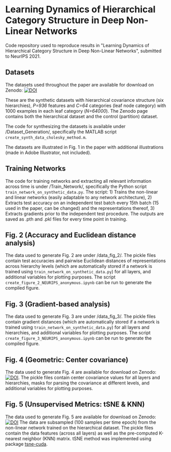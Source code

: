 # Learning Dynamics of Hierarchical Category Structure in Deep Non-Linear Networks
Code repository used to reproduce results in "Learning Dynamics of Hierarchical Category Structure in Deep Non-Linear Networks", submitted to NeurIPS 2021. 

## Datasets 
The datasets used throughout the paper are available for download on Zenodo:
[![DOI](https://zenodo.org/badge/DOI/10.5281/zenodo.4898345.svg)](https://doi.org/10.5281/zenodo.4898345)

These are the synthetic datasets with hierarchical covariance structure (six hierarchies), *P=936* features and *C=64* categories (leaf node category) with 1000 examples in each leaf category (*N=64000*). The Zenodo page contains both the hierarchical dataset and the control (partition) dataset.

The code for synthesizing the datasets is available under /Dataset_Generation/, specifically the MATLAB script `create_synth_data_cholesky_method.m`.

The datasets are illustrated in Fig. 1 in the paper with additional illustrations (made in Adobe Illustrator, not included).

## Training Networks 
The code for training networks and extracting all relevant information across time is under /Train_Network/, specifically the Python script `train_network_on_synthetic_data.py`. The script: 1) Trains the non-linear and linear networks (easily adaptable to any network architecture), 2) Extracts test accuracy on an independent test batch every 15th batch (15 used in the paper, can be changed) and the representations thereof, 3) Extracts gradients prior to the independent test procedure. The outputs are saved as .pth and .pkl files for every time point in training.

## Fig. 2 (Accuracy and Euclidean distance analysis)
The data used to generate Fig. 2 are under /data_fig_2/. The pickle files contain test accuracies and pairwise Euclidean distances of representations across hierarchy levels (which are automatically stored if a network is trained using `train_network_on_synthetic_data.py`) for all layers, and additional variables for plotting purposes. The script `create_figure_2_NEURIPS_anonymous.ipynb` can be run to generate the compiled figure.

## Fig. 3 (Gradient-based analysis)
The data used to generate Fig. 3 are under /data_fig_3/. The pickle files contain gradient distances (which are automatically stored if a network is trained using `train_network_on_synthetic_data.py`) for all layers and hierarchies, and additional variables for plotting purposes. The script `create_figure_3_NEURIPS_anonymous.ipynb` can be run to generate the compiled figure.

## Fig. 4 (Geometric: Center covariance)
The data used to generate Fig. 4 are available for download on Zenodo:
[![DOI](https://zenodo.org/badge/DOI/10.5281/zenodo.4899494.svg)](https://doi.org/10.5281/zenodo.4899494). 
The pickle files contain center covariance values for all layers and hierarchies, masks for parsing the covariance at different levels, and additional variables for plotting purposes.

## Fig. 5 (Unsupervised Metrics: tSNE & KNN)
The data used to generate Fig. 5 are available for download on Zenodo:
[![DOI](https://zenodo.org/badge/DOI/10.5281/zenodo.4899908.svg)](https://doi.org/10.5281/zenodo.4899908)
The data are subsampled (100 samples per time epoch) from the non-linear network trained on the hierarchical dataset. The pickle files contain the data features (across all layers) as well as the pre-computed K-nearest neighbor (KNN) matrix. tSNE method was implemented using package [tsne-cuda](https://github.com/CannyLab/tsne-cuda).





